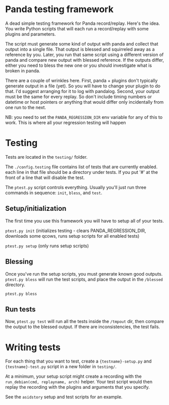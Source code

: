 # Panda testing framework

A dead simple testing framework for Panda record/replay.  Here's the idea. You write Python scripts that will each run a record/replay with some plugins and parameters.

 The script must
generate some kind of output with panda and collect that output into a
single file.  That output is blessed and squirreled away as a
reference by you.  Later, you run that same script using a different
version of panda and compare new output with blessed reference.  If
the outputs differ, either you need to bless the new one or you should
investigate what is broken in panda.

There are a couple of wrinkles here.  First, panda + plugins don't
typically generate output in a file (yet).  So you will have to change
your plugin to do that.  I'd suggest arranging for it to log with
pandalog.  Second, your output must be the same for every replay.  So
don't include timing numbers or datetime or host pointers or anything
that would differ only incidentally from one run to the next.

NB: you need to set the `PANDA_REGRESSION_DIR` env variable for any
of this to work.  This is where all your regression testing will happen

# Testing

Tests are located in the `testing/` folder. 

The `./config.testing` file contains list of tests that are currently
enabled.  each line in that file should be a directory under tests.
If you put '#' at the front of a line that will disable the test.

The `ptest.py` script controls everything. Usually you'll just run three commands in sequence: `init`, `bless`, and `test`.

## Setup/initialization

The first time you use this framework you will have to setup all of your tests. 

`ptest.py init`         (initializes testing - clears PANDA_REGRESSION_DIR, downloads some qcows, runs setup scripts for all enabled tests)

`ptest.py setup`        (only runs setup scripts)

## Blessing 

Once you've run the setup scripts, you must generate known good outputs. `ptest.py bless` will run the test scripts, and place the output in the `/blessed` directory.

`ptest.py bless`

## Run tests

Now, `ptest.py test` will run all the tests inside the `/tmpout` dir, then compare the output to the blessed output. If there are inconsistencies, the test fails.

# Writing tests

For each thing that you want to test, create a `{testname}-setup.py` and `{testname}-test.py` script in a new folder in `testing/`. 

At a minimum, your setup script might create a recording with the `run_debian(cmd, replayname, arch)` helper. Your test script would then replay the recording with the plugins and arguments that you specify.

See the `asidstory` setup and test scripts for an example.
